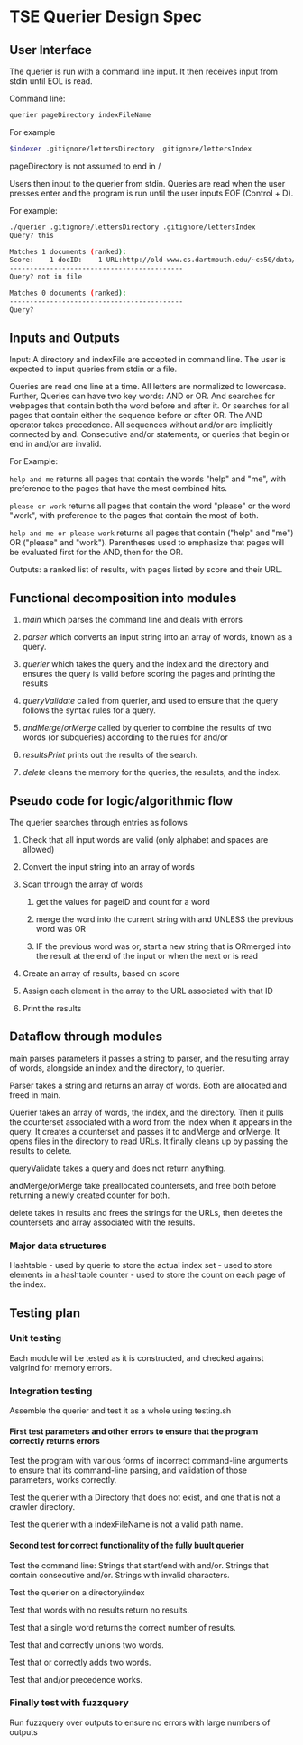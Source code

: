 # TSE Querier Design Spec

## User Interface

The querier is run with a command line input. It then receives input from stdin until EOL is read.

Command line:

```bash
querier pageDirectory indexFileName
```

For example

```bash
$indexer .gitignore/lettersDirectory .gitignore/lettersIndex
```

pageDirectory is not assumed to end in /

Users then input to the querier from stdin. Queries are read when the user presses enter and the program is run until the user inputs EOF (Control + D).

For example:

```bash
./querier .gitignore/lettersDirectory .gitignore/lettersIndex
Query? this

Matches 1 documents (ranked):
Score:    1 docID:    1 URL:http://old-www.cs.dartmouth.edu/~cs50/data/tse/letters/index.html
-------------------------------------------
Query? not in file

Matches 0 documents (ranked):
-------------------------------------------
Query?
```

## Inputs and Outputs

Input: A directory and indexFile are accepted in command line.
The user is expected to input queries from stdin or a file.

Queries are read one line at a time. All letters are normalized to lowercase. Further, Queries can have two key words: AND or OR. And searches for webpages that contain both the word before and after it. Or searches for all pages that contain either the sequence before or after OR. The AND operator takes precedence. All sequences without and/or are implicitly connected by and. Consecutive and/or statements, or queries that begin or end in and/or are invalid. 

For Example: 

`help and me` returns all pages that contain the words "help" and "me", with preference to the pages that have the most combined hits.

`please or work` returns all pages that contain the word "please" or the word "work", with preference to the pages that contain the most of both.

`help and me or please work` returns all pages that contain ("help" and "me") OR ("please" and "work"). Parentheses used to emphasize that pages will be evaluated first for the AND, then for the OR.

Outputs: a ranked list of results, with pages listed by score and their URL.

## Functional decomposition into modules

1. *main* which parses the command line and deals with errors

2. *parser* which converts an input string into an array of words, known as a query.

3. *querier* which takes the query and the index and the directory and ensures the query is valid before scoring the pages and printing the results

4. *queryValidate* called from querier, and used to ensure that the query follows the syntax rules for a query.

5. *andMerge*/*orMerge* called by querier to combine the results of two words (or subqueries) according to the rules for and/or

6. *resultsPrint* prints out the results of the search.

7. *delete* cleans the memory for the queries, the resulsts, and the index.

## Pseudo code for logic/algorithmic flow

The querier searches through entries as follows

1. Check that all input words are valid (only alphabet and spaces are allowed)

2. Convert the input string into an array of words

3. Scan through the array of words

    1. get the values for pageID and count for a word

    2. merge the word into the current string with and UNLESS the previous word was OR

    3. IF the previous word was or, start a new string that is ORmerged into the result at the end of the input or when the next or is read

4. Create an array of results, based on score

5. Assign each element in the array to the URL associated with that ID

6. Print the results

## Dataflow through modules

main parses parameters it passes a string to parser, and the resulting array of words, alongside an index and the directory, to querier.

Parser takes a string and returns an array of words. Both are allocated and freed in main.

Querier takes an array of words, the index, and the directory. Then it pulls the counterset associated with a word from the index when it appears in the query. It creates a counterset and passes it to andMerge and orMerge. It opens files in the directory to read URLs. It finally cleans up by passing the results to delete.

queryValidate takes a query and does not return anything.

andMerge/orMerge take preallocated countersets, and free both before returning a newly created counter for both.

delete takes in results and frees the strings for the URLs, then deletes the countersets and array associated with the results. 

### Major data structures

Hashtable - used by querie to store the actual index
set - used to store elements in a hashtable
counter - used to store the count on each page of the index.

## Testing plan

### Unit testing

Each module will be tested as it is constructed, and checked against valgrind for memory errors.

### Integration testing

Assemble the querier and test it as a whole using testing.sh

#### First test parameters and other errors to ensure that the program correctly returns errors

Test the program with various forms of incorrect command-line arguments to ensure that its command-line parsing, and validation of those parameters, works correctly.

Test the querier with a Directory that does not exist, and one that is not a crawler directory.

Test the querier with a indexFileName is not a valid path name.

#### Second test for correct functionality of the fully buult querier

Test the command line: Strings that start/end with and/or. Strings that contain consecutive and/or. Strings with invalid characters.

Test the querier on a directory/index 

Test that words with no results return no results. 

Test that a single word returns the correct number of results. 

Test that and correctly unions two words.

Test that or correctly adds two words. 

Test that and/or precedence works.

### Finally test with fuzzquery 

Run fuzzquery over outputs to ensure no errors with large numbers of outputs 